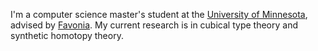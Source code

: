 I'm a computer science master's student at the [University of Minnesota][1], advised by [Favonia].
My current research is in cubical type theory and synthetic homotopy theory.

[1]: https://twin-cities.umn.edu/
[favonia]: https://favonia.org/
